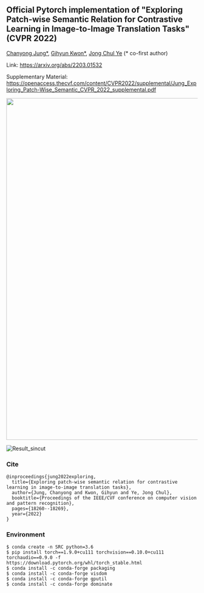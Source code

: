 ## Official Pytorch implementation of "Exploring Patch-wise Semantic Relation for Contrastive Learning in Image-to-Image Translation Tasks" (CVPR 2022)
[Chanyong Jung*](https://sites.google.com/view/jcy132), [Gihyun Kwon*](https://sites.google.com/view/gihyunkwon), [Jong Chul Ye](https://bispl.weebly.com/professor.html) (* co-first author)

Link: https://arxiv.org/abs/2203.01532

Supplementary Material:
https://openaccess.thecvf.com/content/CVPR2022/supplemental/Jung_Exploring_Patch-Wise_Semantic_CVPR_2022_supplemental.pdf



<p align="center">
<img src="https://user-images.githubusercontent.com/52989204/163761652-cc999aa5-db8f-4e34-be4e-8fa4fa706c2e.png" width="900"/>
</p> 

![Result_sincut](https://user-images.githubusercontent.com/52989204/165891864-1f7bbb8f-937e-496e-86e1-7ba9ebc48001.jpg)


### Cite
```
@inproceedings{jung2022exploring,
  title={Exploring patch-wise semantic relation for contrastive learning in image-to-image translation tasks},
  author={Jung, Chanyong and Kwon, Gihyun and Ye, Jong Chul},
  booktitle={Proceedings of the IEEE/CVF conference on computer vision and pattern recognition},
  pages={18260--18269},
  year={2022}
}
```

### Environment
```
$ conda create -n SRC python=3.6
$ pip install torch==1.9.0+cu111 torchvision==0.10.0+cu111 torchaudio==0.9.0 -f https://download.pytorch.org/whl/torch_stable.html
$ conda install -c conda-forge packaging 
$ conda install -c conda-forge visdom 
$ conda install -c conda-forge gputil 
$ conda install -c conda-forge dominate 
```


